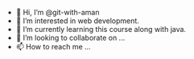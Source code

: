 - 👋 Hi, I’m @git-with-aman
- 👀 I’m interested in web development.
- 🌱 I’m currently learning this course along with java.
- 💞️ I’m looking to collaborate on ...
- 📫 How to reach me ...

<!---
git-with-aman/git-with-aman is a ✨ special ✨ repository because its `README.md` (this file) appears on your GitHub profile.
You can click the Preview link to take a look at your changes.
--->
